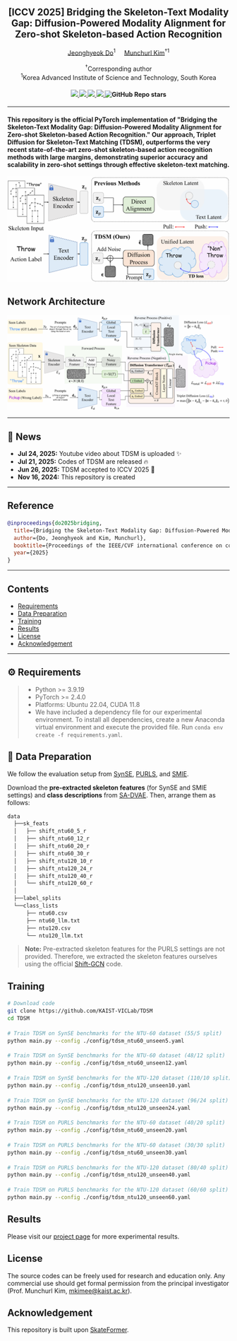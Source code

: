 <div align="center">
<h2>[ICCV 2025] Bridging the Skeleton-Text Modality Gap: Diffusion-Powered Modality Alignment for Zero-shot Skeleton-based Action Recognition</h2>

<div>    
    <a href='https://sites.google.com/view/jeonghyeokdo/' target='_blank'>Jeonghyeok Do</a><sup>1</sup>&nbsp&nbsp&nbsp&nbsp;
    <a href='https://www.viclab.kaist.ac.kr/' target='_blank'>Munchurl Kim</a><sup>†1</sup>
</div>
<br>
<div>
    <sup>†</sup>Corresponding author</span>
</div>
<div>
    <sup>1</sup>Korea Advanced Institute of Science and Technology, South Korea</span>
</div>

<div>
    <h4 align="center">
        <a href="https://kaist-viclab.github.io/TDSM_site/" target='_blank'>
        <img src="https://img.shields.io/badge/🏠-Project%20Page-blue">
        </a>
        <a href="https://arxiv.org/abs/2411.10745" target='_blank'>
        <img src="https://img.shields.io/badge/arXiv-2411.10745-b31b1b.svg">
        </a>
        <a href="https://youtu.be/QD8Kbo6Eh1I" target='_blank'>
        <img src="https://img.shields.io/badge/Presentation-%23FF0000.svg?logo=YouTube&logoColor=white">
        </a>
        <a href="https://drive.google.com/file/d/1Qgbq6y38skNwKu0pELukikiNIpwJH4p-/view?usp=drive_link" target='_blank'>
            <img src="https://img.shields.io/badge/Poster-orange">
        </a>
        <img alt="GitHub Repo stars" src="https://img.shields.io/github/stars/KAIST-VICLab/TDSM">
    </h4>
</div>
</div>

---

<h4>
This repository is the official PyTorch implementation of "Bridging the Skeleton-Text Modality Gap: Diffusion-Powered Modality Alignment for Zero-shot Skeleton-based Action Recognition." Our approach, Triplet
 Diffusion for Skeleton-Text Matching (TDSM), outperforms the very recent state-of-the-art zero-shot skeleton-based action recognition methods with large margins, demonstrating superior accuracy and scalability in zero-shot settings through effective skeleton-text matching.
</h4>

![](assets/motiv.PNG)

## Network Architecture
![overall_structure](assets/framework.PNG)

---

## 📧 News
- **Jul 24, 2025:** Youtube video about TDSM is uploaded :sparkles:
- **Jul 21, 2025:** Codes of TDSM are released :fire:
- **Jun 26, 2025:** TDSM accepted to ICCV 2025 :tada:
- **Nov 16, 2024:** This repository is created

---
## Reference
```BibTeX
@inproceedings{do2025bridging,
  title={Bridging the Skeleton-Text Modality Gap: Diffusion-Powered Modality Alignment for Zero-shot Skeleton-based Action Recognition},
  author={Do, Jeonghyeok and Kim, Munchurl},
  booktitle={Proceedings of the IEEE/CVF international conference on computer vision},
  year={2025}
}
```
---

## Contents
- [Requirements](#requirements)
- [Data Preparation](#data-preparation)
- [Training](#training)
- [Results](#results)
- [License](#license)
- [Acknowledgement](#acknowledgement)

---

## ⚙️ Requirements
> - Python >= 3.9.19
> - PyTorch >= 2.4.0
> - Platforms: Ubuntu 22.04, CUDA 11.8
> - We have included a dependency file for our experimental environment. To install all dependencies, create a new Anaconda virtual environment and execute the provided file. Run `conda env create -f requirements.yaml`.

## 📁 Data Preparation

We follow the evaluation setup from [SynSE](https://github.com/skelemoa/synse-zsl), [PURLS](https://github.com/azzh1/PURLS), and [SMIE](https://github.com/YujieOuO/SMIE).

Download the **pre-extracted skeleton features** (for SynSE and SMIE settings) and **class descriptions** from [SA-DVAE](https://github.com/pha123661/SA-DVAE).
Then, arrange them as follows:

```bash
data
  ├──sk_feats
  │   ├── shift_ntu60_5_r
  │   ├── shift_ntu60_12_r
  │   ├── shift_ntu60_20_r
  │   ├── shift_ntu60_30_r
  │   ├── shift_ntu120_10_r
  │   ├── shift_ntu120_24_r
  │   ├── shift_ntu120_40_r
  │   └── shift_ntu120_60_r
  │
  ├──label_splits
  └──class_lists
      ├── ntu60.csv
      ├── ntu60_llm.txt
      ├── ntu120.csv
      └── ntu120_llm.txt
```
> **Note:** Pre-extracted skeleton features for the PURLS settings are not provided. Therefore, we extracted the skeleton features ourselves using the official [Shift-GCN](https://github.com/kchengiva/Shift-GCN) code.

## Training
```bash
# Download code
git clone https://github.com/KAIST-VICLab/TDSM
cd TDSM

# Train TDSM on SynSE benchmarks for the NTU-60 dataset (55/5 split)
python main.py --config ./config/tdsm_ntu60_unseen5.yaml

# Train TDSM on SynSE benchmarks for the NTU-60 dataset (48/12 split)
python main.py --config ./config/tdsm_ntu60_unseen12.yaml

# Train TDSM on SynSE benchmarks for the NTU-120 dataset (110/10 split)
python main.py --config ./config/tdsm_ntu120_unseen10.yaml

# Train TDSM on SynSE benchmarks for the NTU-120 dataset (96/24 split)
python main.py --config ./config/tdsm_ntu120_unseen24.yaml

# Train TDSM on PURLS benchmarks for the NTU-60 dataset (40/20 split)
python main.py --config ./config/tdsm_ntu60_unseen20.yaml

# Train TDSM on PURLS benchmarks for the NTU-60 dataset (30/30 split)
python main.py --config ./config/tdsm_ntu60_unseen30.yaml

# Train TDSM on PURLS benchmarks for the NTU-120 dataset (80/40 split)
python main.py --config ./config/tdsm_ntu120_unseen40.yaml

# Train TDSM on PURLS benchmarks for the NTU-120 dataset (60/60 split)
python main.py --config ./config/tdsm_ntu120_unseen60.yaml
```

## Results
Please visit our [project page](https://kaist-viclab.github.io/TDSM_site/) for more experimental results.

## License
The source codes can be freely used for research and education only. Any commercial use should get formal permission from the principal investigator (Prof. Munchurl Kim, mkimee@kaist.ac.kr).

## Acknowledgement
This repository is built upon [SkateFormer](https://github.com/KAIST-VICLab/SkateFormer).